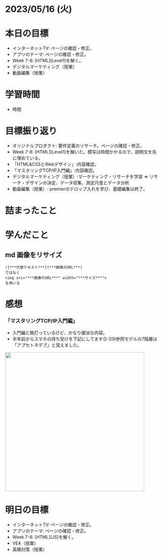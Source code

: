 # 2023/05/16 (火)

# 本日の目標

- インターネットTV: ページの確認・修正。
- アプリのテーマ: ページの確認・修正。
- Week 7-8: [HTML][Level1]を解く。
- デジタルマーケティング（授業）
- 動画編集（授業）


# 学習時間

- 時間

# 目標振り返り

- オリジナルプロダクト: 要件定義のリサーチ。ページの確認・修正。
- Week 7-8: [HTML][Level1]を解いた。模写は時間かかるので、説明文を先に埋めている。
- 「HTML&CSSとWebデザイン」:内容確認。
- 「マスタリングTCP/IP入門編」:内容確認。
- デジタルマーケティング（授業）:マーケティング・リサーチを学習 => リサーチ・デザインの決定、データ収集、測定尺度とデータ分析
- 動画編集（授業）: premierのテロップ入れを学び、基礎編集は終了。

# 詰まったこと

# 学んだこと

## md 画像をリサイズ
```
![***代替テキスト***](***画像のURL***)
ではなく
<img src="***画像のURL***" width="***サイズ***">
を用いる
```

# 感想

### 「マスタリングTCP/IP入門編」
- 入門編と銘打っているけど、かなり硬派な内容。
- 半年前からスマホの待ち受けを下記にしてます😗 OSI参照モデルの7階層は「アプセトネデブ」と覚えました。

<img src="https://denkenmusic.com/wp-content/uploads/2020/11/f700c101e72ce56dfced4097559d03c7-1024x783.png"
width="450pt">

# 明日の目標

- インターネットTV: ページの確認・修正。
- アプリのテーマ: ページの確認・修正。
- Week 7-8: [HTML][JS]を解く。
- VEA（授業）
- 英検対策（授業）
